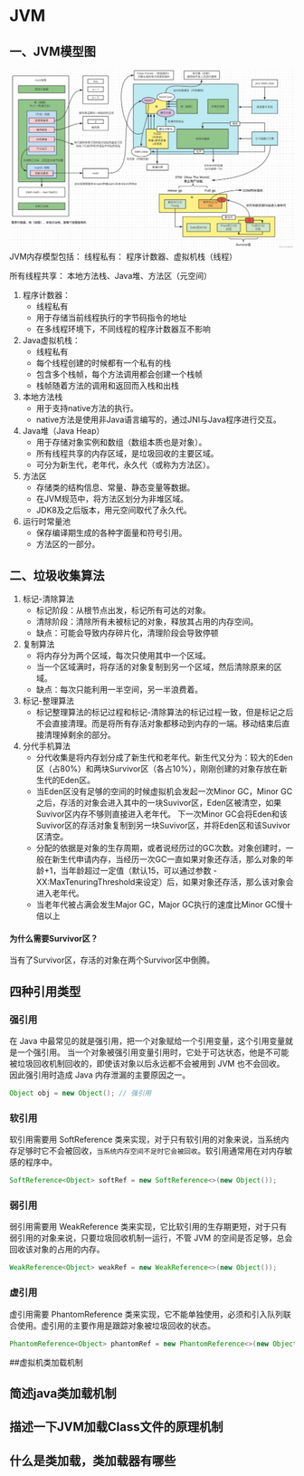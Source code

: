 # JVM
## 一、JVM模型图
![jvm内存模型](img.png)
JVM内存模型包括：
线程私有：
程序计数器、虚拟机栈（线程）

所有线程共享：
本地方法栈、Java堆、方法区（元空间）

1. 程序计数器：
   - 线程私有
   - 用于存储当前线程执行的字节码指令的地址
   - 在多线程环境下，不同线程的程序计数器互不影响
2. Java虚拟机栈：
   - 线程私有
   - 每个线程创建的时候都有一个私有的栈
   - 包含多个栈帧，每个方法调用都会创建一个栈帧
   - 栈帧随着方法的调用和返回而入栈和出栈
3. 本地方法栈
   - 用于支持native方法的执行。
   - native方法是使用非Java语言编写的，通过JNI与Java程序进行交互。
4. Java堆（Java Heap）
   - 用于存储对象实例和数组（数组本质也是对象）。
   - 所有线程共享的内存区域，是垃圾回收的主要区域。
   - 可分为新生代，老年代，永久代（或称为方法区）。
5. 方法区
   - 存储类的结构信息、常量、静态变量等数据。
   - 在JVM规范中，将方法区划分为非堆区域。
   - JDK8及之后版本，用元空间取代了永久代。
6. 运行时常量池
   - 保存编译期生成的各种字面量和符号引用。
   - 方法区的一部分。
## 二、垃圾收集算法
1. 标记-清除算法
   - 标记阶段：从根节点出发，标记所有可达的对象。
   - 清除阶段：清除所有未被标记的对象，释放其占用的内存空间。
   - 缺点：可能会导致内存碎片化，清理阶段会导致停顿
2. 复制算法
   - 将内存分为两个区域，每次只使用其中一个区域。
   - 当一个区域满时，将存活的对象复制到另一个区域，然后清除原来的区域。
   - 缺点：每次只能利用一半空间，另一半浪费着。
3. 标记-整理算法
   - 标记整理算法的标记过程和标记-清除算法的标记过程一致，但是标记之后不会直接清理。而是将所有存活对象都移动到内存的一端。移动结束后直接清理掉剩余的部分。
4. 分代手机算法
   - 分代收集是将内存划分成了新生代和老年代。新生代又分为：较大的Eden区（占80%）和两块Survivor区（各占10%），刚刚创建的对象存放在新生代的Eden区。
   - 当Eden区没有足够的空间的时候虚拟机会发起一次Minor GC，Minor GC之后，存活的对象会进入其中的一块Suvivor区，Eden区被清空，如果Suvivor区内存不够则直接进入老年代。
   下一次Minor GC会将Eden和该Suvivor区的存活对象复制到另一块Suvivor区，并将Eden区和该Suvivor区清空。
   - 分配的依据是对象的生存周期，或者说经历过的GC次数。对象创建时，一般在新生代申请内存，当经历一次GC一直如果对象还存活，那么对象的年龄+1，当年龄超过一定值（默认15，可以通过参数 -XX:MaxTenuringThreshold来设定）后，如果对象还存活，那么该对象会进入老年代。
   - 当老年代被占满会发生Major GC，Major GC执行的速度比Minor GC慢十倍以上
#### 为什么需要Survivor区？
当有了Survivor区，存活的对象在两个Survivor区中倒腾。
## 四种引用类型
### 强引用
在 Java 中最常见的就是强引用，把一个对象赋给一个引用变量，这个引用变量就是一个强引用。
当一个对象被强引用变量引用时，它处于可达状态，他是不可能被垃圾回收机制回收的，即使该对象以后永远都不会被用到 JVM 也不会回收。
因此强引用时造成 Java 内存泄漏的主要原因之一。
```java
Object obj = new Object(); // 强引用
```
### 软引用
   软引用需要用 SoftReference 类来实现，对于只有软引用的对象来说，当系统内存足够时它不会被回收，`当系统内存空间不足时它会被回收`。软引用通常用在对内存敏感的程序中。
```java
SoftReference<Object> softRef = new SoftReference<>(new Object());
```
### 弱引用
   弱引用需要用 WeakReference 类来实现，它比软引用的生存期更短，对于只有弱引用的对象来说，只要垃圾回收机制一运行，不管 JVM 的空间是否足够，总会回收该对象的占用的内存。
```java
WeakReference<Object> weakRef = new WeakReference<>(new Object());
```
### 虚引用
虚引用需要 PhantomReference 类来实现，它不能单独使用，必须和引入队列联合使用。虚引用的主要作用是跟踪对象被垃圾回收的状态。
```java
PhantomReference<Object> phantomRef = new PhantomReference<>(new Object(), referenceQueue);
```
##虚拟机类加载机制
## 简述java类加载机制
## 描述一下JVM加载Class文件的原理机制
## 什么是类加载，类加载器有哪些





